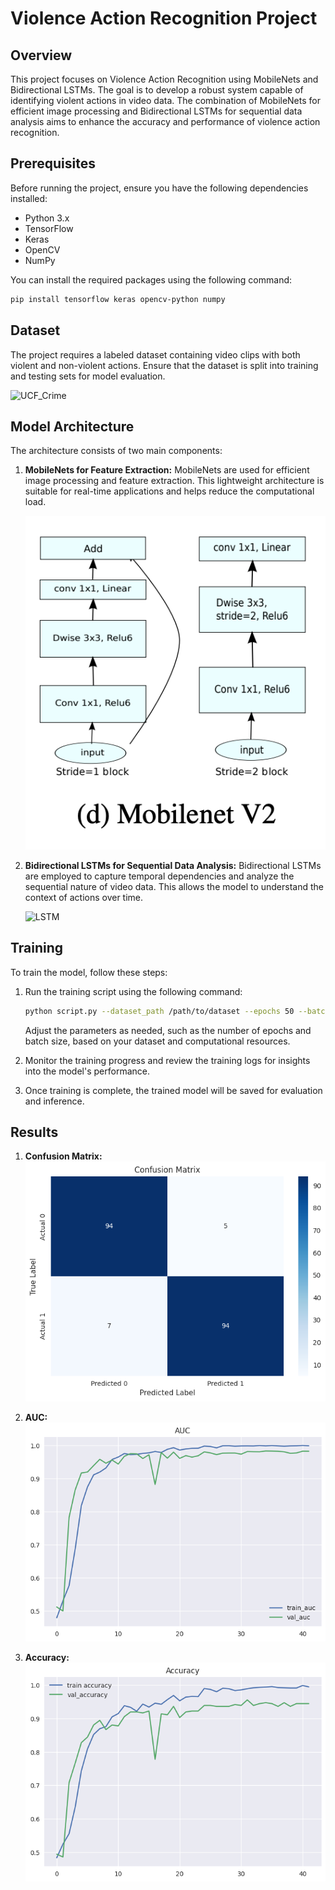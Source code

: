 # Violence Action Recognition Project

## Overview

This project focuses on Violence Action Recognition using MobileNets and Bidirectional LSTMs. The goal is to develop a robust system capable of identifying violent actions in video data. The combination of MobileNets for efficient image processing and Bidirectional LSTMs for sequential data analysis aims to enhance the accuracy and performance of violence action recognition.

## Prerequisites

Before running the project, ensure you have the following dependencies installed:

- Python 3.x
- TensorFlow
- Keras
- OpenCV
- NumPy

You can install the required packages using the following command:

```bash
pip install tensorflow keras opencv-python numpy
```
## Dataset

The project requires a labeled dataset containing video clips with both violent and non-violent actions. Ensure that the dataset is split into training and testing sets for model evaluation.

![UCF_Crime](imgs/ucf-crime.png)

## Model Architecture

The architecture consists of two main components:

1. **MobileNets for Feature Extraction:**
   MobileNets are used for efficient image processing and feature extraction. This lightweight architecture is suitable for real-time applications and helps reduce the computational load.

   ![UCF_Crime](imgs/mnetv2.png)

 

2. **Bidirectional LSTMs for Sequential Data Analysis:**
   Bidirectional LSTMs are employed to capture temporal dependencies and analyze the sequential nature of video data. This allows the model to understand the context of actions over time.


   ![LSTM](imgs/model.png)   

## Training

To train the model, follow these steps:

1. Run the training script using the following command:

    ```bash
    python script.py --dataset_path /path/to/dataset --epochs 50 --batch_size 32
    ```

   Adjust the parameters as needed, such as the number of epochs and batch size, based on your dataset and computational resources.

2. Monitor the training progress and review the training logs for insights into the model's performance.

3. Once training is complete, the trained model will be saved for evaluation and inference.

## Results

1. **Confusion Matrix:**
   ![Confusion Matrix](imgs/cnfmtrx.png)   

2. **AUC:**
   ![AUC](imgs/auc.png)   

3. **Accuracy:**
   ![accuracy](imgs/acc.png)   








